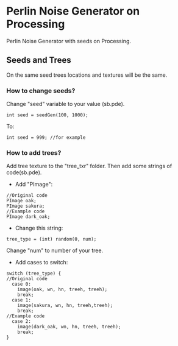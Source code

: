 # Perlin Noise Generator on Processing
Perlin Noise Generator with seeds on Processing.

## Seeds and Trees
On the same seed trees locations and textures will be the same. 

### How to change seeds? 
Change "seed" variable to your value (sb.pde).
```Processing
int seed = seedGen(100, 1000);
```
To:
```Processing
int seed = 999; //for example
```

### How to add trees? 
Add tree texture to the "tree_txr" folder. Then add some strings of code(sb.pde).

- Add "PImage":
```Processing
//Original code
PImage oak;
PImage sakura;
//Example code
PImage dark_oak;
```
- Change this string:
```Processing 
tree_type = (int) random(0, num); 
```
Change "num" to number of your tree.

- Add cases to switch:
```Processing 
switch (tree_type) {
//Original code
  case 0:
    image(oak, wn, hn, treeh, treeh);
    break;
  case 1:
    image(sakura, wn, hn, treeh,treeh);
    break;
//Example code
  case 2:
    image(dark_oak, wn, hn, treeh, treeh);
    break;
}
```